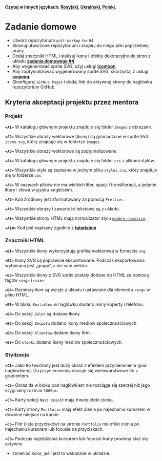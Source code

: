 **Czytaj w innych językach: [Rosyjski](README.md), [Ukraiński](README.ua.md),
[Polski](README.pl.md).**

# Zadanie domowe

- Utwórz repozytorium `goit-markup-hw-04`.
- Sklonuj utworzone repozytorium i skopiuj do niego pliki poprzedniej pracy.
- Dodaj znaczniki HTML i stylizuj ikony i efekty dekoracyjne do stron z układu
  [**zadania domowego #4**](<https://www.figma.com/file/oTYBECAN79dXy19hzWObO4/Web-Studio-(Version-2.1)?node-id=1%3A293>).
- Aby wygenerować sprite SVG, użyj usługi [**Icomoon**](https://icomoon.io/).
- Aby zoptymalizować wygenerowany sprite SVG, skorzystaj z usługi 
  [**svgomg**](https://jakearchibald.github.io/svgomg/).
- Skonfiguruj `GitHub Pages` i dodaj link do aktywnej strony do 
  nagłówka repozytorium GitHub. 

## Kryteria akceptacji projektu przez mentora

### Projekt

**`«A1»`** W katalogu głównym projektu znajduje się folder `images` z obrazami.

**`«A2»`** Wszystkie obrazy wektorowe (ikony) są gromadzone w sprite SVG `icons.svg`,
który znajduje się w folderze `images`.

**`«A3»`** Wszystkie obrazy wektorowe są zoptymalizowane.

**`«A4»`**  W katalogu głównym projektu znajduje się folder `css` z plikami stylów.

**`«A5»`** Wszystkie style są zapisane w jednym pliku `styles.css`, który znajduje się 
w folderze `css`

**`«A6»`** W nazwach plików nie ma wielkich liter, spacji i transliteracji, 
a jedynie litery i słowa w języku angielskim. 

**`«A7»`** Kod źródłowy jest sformatowany za pomocą `Prettier`.

**`«A8»`** Wszystkie obrazy i zawartość tekstowa są z układu.

**`«A9»`** Wszystkie strony HTML mają normalizator stylu 
[`modern-nomalize`](https://github.com/sindresorhus/modern-normalize).

**`«A10»`** Kod jest napisany zgodnie z
[**tutorialem**](http://sadcitizen.me/code-guide/).

### Znaczniki HTML

**`«B1»`** Wszystkie ikony wykorzystują grafikę wektorową w formacie `svg`.

**`«B2»`** Ikony SVG są poprawnie eksportowane. Podczas eksportowania wybierana 
jest „grupa”, a nie sam wektor. 

**`«B3»`** Wszystkie ikony z SVG sprite zostały dodane do HTML za pomocą tagów `<svg>` i
`<use>`

**`«B4»`** Rozmiary ikon są wzięte z układu i ustawione dla elementu `<svg>` w 
pliku HTML.

**`«B5»`** W bloku `Kontaktów` w nagłówku dodano ikony koperty i telefonu. 

**`«B6»`** Do sekcji `Zalet` są dodane ikony.

**`«B7»`** Do sekcji `Zespołu` dodano ikony mediów społecznościowych. 

**`«B8»`** Do sekcji `Klientów` dodano ikony firm.

**`«B9»`** Do `stopki` dodano ikony mediów społecznościowych. 

### Stylizacja

**`«C1»`** Jako tło tworzony jest duży obraz z efektem przyciemnienia (pod 
nagłówkiem). Do przyciemnienia stosuje się wielowarstwowe tło z gradientem. 

**`«C2»`** Obraz tła w bloku pod nagłówkiem nie rozciąga się szerzej niż jego 
oryginalny rozmiar `1600рх`.

**`«C3»`** Karty sekcji `Nasz zespół` mają trwały efekt cienia. 

**`«C4»`** Karty strony `Portfolio` mają efekt cienia po najechaniu kursorem w 
dowolne miejsce na karcie. 

**`«C5»`** Filtr (lista przycisków) na stronie `Portfolio` ma efekt cienia po 
najechaniu kursorem lub focusie na przyciskach. 

**`«C6»`** Podczas najeżdżania kursorem lub focusie ikony powinny stać się aktywne
- zmieniać kolor, jeśli jest to wskazane w układzie. 
